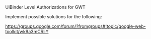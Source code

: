 UiBinder Level Authorizations for GWT


Implement possible solutions for the following:



https://groups.google.com/forum/?fromgroups#!topic/google-web-toolkit/wk9a3mCRliY
